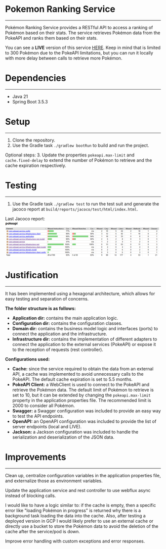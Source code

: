 
# Pokemon Ranking Service
___
Pokémon Ranking Service provides a RESTful API to access a ranking of Pokémon based on their stats.
The service retrieves Pokémon data from the PokeAPI and ranks them based on their stats.

You can see a **LIVE** version of this service [HERE][1]. Keep in mind that is limited to 300 Pokémon due to the PokeAPI limitations, but you can run it locally with more delay between calls to retrieve more Pokémon.


# Dependencies
___
- Java 21 
- Spring Boot 3.5.3

# Setup 
___
1. Clone the repository.
2. Use the Gradle task `./gradlew bootRun` to build and run the project.

Optional steps:
3. Update the properties `pokeapi.max-limit` and `cache.fixed-delay` to extend the number of Pokémon to retrieve and the cache expiration respectively.

# Testing
___
1. Use the Gradle task `./gradlew test` to run the test suit and generate the jacoco report at `build/reports/jacoco/test/html/index.html`.

Last Jacoco report: 
![img.png](jacoco_report.png)

# Justification
___
It has been implemented using a hexagonal architecture, which allows for easy testing and separation of concerns. 

**The folder structure is as follows:**

- **Application dir:** contains the main application logic. 
- **Configuration dir:** contains the configuration classes.
- **Domain dir:** contains the business model logic and interfaces (ports) to connect the application and the infrastructure.
- **Infrastructure dir:** contains the implementation of different adapters to connect the application to the external services (PokeAPI) or expose it to the reception of requests (rest controller).

**Configurations used:**

- **Cache:** since the service required to obtain the data from an external API, a cache was implemented to avoid unnecessary calls to the PokeAPI. 
The default cache expiration is set to 5.5 months. 
- **PokeAPI Client:** a WebClient is used to connect to the PokeAPI and retrieve the Pokémon data. The default limit of Pokémon to retrieve is set to 10, 
but it can be extended by changing the `pokeapi.max-limit` property in the application properties file. The recommended limit is 2000 to consider all Pokémon.
- **Swagger:** a Swagger configuration was included to provide an easy way to test the API endpoints.
- **OpenAPI:** an OpenAPI configuration was included to provide the list of server endpoints (local and LIVE).
- **Jackson:** a Jackson configuration was included to handle the serialization and deserialization of the JSON data.

# Improvements 
___
Clean up, centralize configuration variables in the application properties file, and externalize those as environment variables.

Update the application service and rest controller to use webflux async instead of blocking calls.

I would like to have a logic similar to: 
if the cache is empty, then a specific error like "loading Pokémon in progress" is returned why there is a background task loading the data into the cache.
Also, after testing a deployed version in GCP I would likely prefer to use an external cache or directly use a bucket to store the Pokémon data to avoid the deletion of the cache after the service/pod is down.

Improve error handling with custom exceptions and error responses.


[1]: https://pokemon-ranking-dot-mayeru.oa.r.appspot.com/swagger-ui/index.html